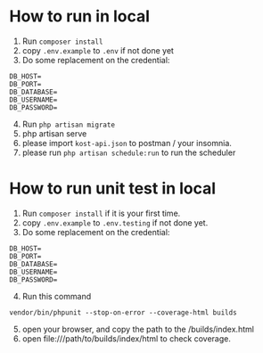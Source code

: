# How to run in local
1. Run `composer install`
2. copy `.env.example` to `.env` if not done yet
3. Do some replacement on the credential:
```
DB_HOST=
DB_PORT=
DB_DATABASE=
DB_USERNAME=
DB_PASSWORD=
```
4. Run `php artisan migrate`
5. php artisan serve
6. please import `kost-api.json` to postman / your insomnia.
7. please run `php artisan schedule:run` to run the scheduler

# How to run unit test in local
1. Run `composer install` if it is your first time.
2. copy `.env.example` to `.env.testing` if not done yet.
3. Do some replacement on the credential:
```
DB_HOST=
DB_PORT=
DB_DATABASE=
DB_USERNAME=
DB_PASSWORD=
```
4. Run this command
```
vendor/bin/phpunit --stop-on-error --coverage-html builds
```
5. open your browser, and copy the path to the <root>/builds/index.html
6. open file:///path/to/builds/index/html to check coverage.